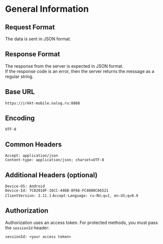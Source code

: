 # General Information

## Request Format

The data is sent in JSON format.

## Response Format

The response from the server is expected in JSON format.    
If the response code is an error, then the server returns the message as a regular string.

## Base URL

`https://irkkt-mobile.nalog.ru:8888`

## Encoding

`UTF-8`


## Common Headers

`Accept: application/json`  
`Content-type: application/json; charset=UTF-8`

## Additional Headers (optional)

`Device-OS: Android`    
`Device-Id: 7C82010F-16CC-446B-8F66-FC4080C66521`   
`ClientVersion: 2.11.1` 
`Accept-Language: ru-RU;q=1, en-US;q=0.9` 

## Authorization

Authorization uses an access token. For protected methods, you must pass the `sessionId` header:

`sessionId: <your access token>`
